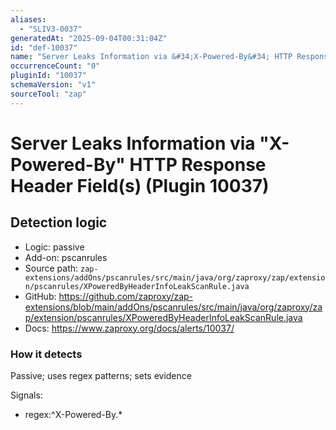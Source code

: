 ```yaml
---
aliases:
  - "SLIV3-0037"
generatedAt: "2025-09-04T00:31:04Z"
id: "def-10037"
name: "Server Leaks Information via &#34;X-Powered-By&#34; HTTP Response Header Field(s)"
occurrenceCount: "0"
pluginId: "10037"
schemaVersion: "v1"
sourceTool: "zap"
---
```


# Server Leaks Information via &#34;X-Powered-By&#34; HTTP Response Header Field(s) (Plugin 10037)

## Detection logic

- Logic: passive
- Add-on: pscanrules
- Source path: `zap-extensions/addOns/pscanrules/src/main/java/org/zaproxy/zap/extension/pscanrules/XPoweredByHeaderInfoLeakScanRule.java`
- GitHub: https://github.com/zaproxy/zap-extensions/blob/main/addOns/pscanrules/src/main/java/org/zaproxy/zap/extension/pscanrules/XPoweredByHeaderInfoLeakScanRule.java
- Docs: https://www.zaproxy.org/docs/alerts/10037/

### How it detects

Passive; uses regex patterns; sets evidence

Signals:
- regex:^X-Powered-By.*

